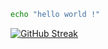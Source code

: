 ```bash
echo "hello world !"
```

[![GitHub Streak](https://github-readme-streak-stats.herokuapp.com?user=png261&theme=dark&hide_border=true&date_format=n%2Fj%5B%2FY%5D)](https://png261.github.io)
